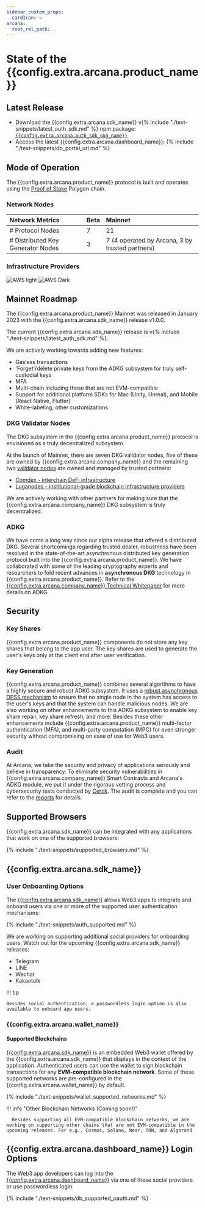 ```yaml
---
sidebar_custom_props:
  cardIcon: ⚒️
arcana:
  root_rel_path: .
---
```

  
# State of the {{config.extra.arcana.product_name}}

## Latest Release

* Download the {{config.extra.arcana.sdk_name}} v{% include "./text-snippets/latest_auth_sdk.md" %} npm package: [`{{config.extra.arcana.auth_sdk_pkg_name}}`](https://www.npmjs.com/package/@arcana/auth)
* Access the latest {{config.extra.arcana.dashboard_name}}: {% include "./text-snippets/db_portal_url.md" %}

## Mode of Operation

The {{config.extra.arcana.product_name}} protocol is built and operates using the [Proof of Stake](https://ethereum.org/en/developers/docs/consensus-mechanisms/#proof-of-stake) Polygon chain.

### Network Nodes

| Network Metrics                      | Beta    | Mainnet |
| :---                                 | :---    | :---    |
| # Protocol Nodes                     | 7       | 21      |
| # Distributed Key Generator Nodes    | 3       | 7 (4 operated by Arcana, 3 by trusted partners)     |

### Infrastructure Providers

![AWS light](/img/icons/icon_aws_light.png#only-light)
![AWS Dark](/img/icons/icon_aws_dark.png#only-dark)

## Mainnet Roadmap

The {{config.extra.arcana.product_name}} Mainnet was released in January 2023 with the {{config.extra.arcana.sdk_name}} release v1.0.0.

The current {{config.extra.arcana.sdk_name}} release is v{% include "./text-snippets/latest_auth_sdk.md" %}.

We are actively working towards adding new features:

* Gasless transactions
* 'Forget'/delete private keys from the ADKG subsystem for truly self-custodial keys
* MFA
* Multi-chain including those that are not EVM-compatible
* Support for additional platform SDKs for Mac (Unity, Unreal), and Mobile (React Native, Flutter)
* White-labeling, other customizations

### DKG Validator Nodes

The DKG subsystem in the {{config.extra.arcana.product_name}} protocol is envisioned as a truly decentralized subsystem. 

At the launch of Mainnet, there are seven DKG validator nodes, five of these are owned by {{config.extra.arcana.company_name}} and the remaining two  [validator nodes]({{page.meta.arcana.root_rel_path}}/concepts/validator_nodes.md) are owned and managed by trusted partners:

* [Comdex - interchain DeFi infrastructure](https://comdex.one/)
* [Luganodes - institutional-grade blockchain infrastructure providers](https://www.luganodes.com/)

We are actively working with other partners for making sure that the {{config.extra.arcana.company_name}} DKG subsystem is truly decentralized.

### ADKG

We have come a long way since our alpha release that offered a distributed DKG. Several shortcomings regarding trusted dealer, robustness have been resolved in the state-of-the-art asynchronous distributed key generation protocol built into the {{config.extra.arcana.product_name}}. We have collaborated with some of the leading cryptography experts and researchers to fold recent advances in **asynchronous DKG** technology in {{config.extra.arcana.product_name}}. Refer to the [{{config.extra.arcana.company_name}} Technical Whitepaper](https://www.notion.so/Arcana-Technical-Docs-a1d7fd0d2970452586c693e4fee14d08) for more details on ADKG.

## Security

### Key Shares

{{config.extra.arcana.product_name}} components do not store any key shares that belong to the app user. The key shares are used to generate the user's keys only at the client end after user verification. 

### Key Generation

{{config.extra.arcana.product_name}} combines several algorithms to have a highly secure and robust ADKG subsystem. It uses a [robust asynchronous DPSS mechanism](https://eprint.iacr.org/2022/971) to ensure that no single node in the system has access to the user's keys and that the system can handle malicious nodes. We are also working on other enhancements to this ADKG subsystem to enable key share repair, key share refresh, and more. Besides these other enhancements include {{config.extra.arcana.product_name}} multi-factor authentication (MFA), and multi-party computation (MPC) for even stronger security without compromising on ease of use for Web3 users.

### Audit

At Arcana, we take the security and privacy of applications seriously and believe in transparency. To eliminate security vulnerabilities in {{config.extra.arcana.company_name}} Smart Contracts and Arcana's ADKG module, we put it under the rigorous vetting process and cybersecurity tests conducted by [Certik](https://www.certik.com/). The audit is complete and you can refer to the [reports]({{page.meta.arcana.root_rel_path}}/audit/index.md) for details.

## Supported Browsers

{{config.extra.arcana.sdk_name}} can be integrated with any applications that work on one of the supported browsers:

{% include "./text-snippets/supported_browsers.md" %}

## {{config.extra.arcana.sdk_name}}

### User Onboarding Options

The [{{config.extra.arcana.sdk_name}}]({{page.meta.arcana.root_rel_path}}/concepts/authsdk.md) allows Web3 apps to integrate and onboard users via one or more of the supported user authentication mechanisms:

{% include "./text-snippets/auth_supported.md" %}

We are working on supporting additional social providers for onboarding users. Watch out for the upcoming {{config.extra.arcana.sdk_name}} releases:

- Telegram
- LINE
- Wechat
- Kakaotalk

!!! tip

    Besides social authentication, a passwordless login option is also available to onboard app users.

### {{config.extra.arcana.wallet_name}}

#### Supported Blockchains

[{{config.extra.arcana.sdk_name}}]({{page.meta.arcana.root_rel_path}}/concepts/anwallet/index.md) is an embedded Web3 wallet offered by the {{config.extra.arcana.sdk_name}} that displays in the context of the application.  Authenticated users can use the wallet to sign blockchain transactions for any  **EVM-compatible blockchain network**. Some of these supported networks are pre-configured in the {{config.extra.arcana.wallet_name}} by default.

{% include "./text-snippets/wallet_supported_networks.md" %}

!!! info "Other Blockchain Networks (Coming soon!)"

      Besides supporting all EVM-compatible blockchain networks, we are working on supporting other chains that are not EVM-compatible in the upcoming releases. For e.g., Cosmos, Solana, Near, TON, and Algorand

## {{config.extra.arcana.dashboard_name}} Login Options

The Web3 app developers can log into the [{{config.extra.arcana.dashboard_name}}]({{page.meta.arcana.root_rel_path}}/concepts/dashboard.md) via one of these social providers or use passwordless login:

{% include "./text-snippets/db_supported_oauth.md" %}
